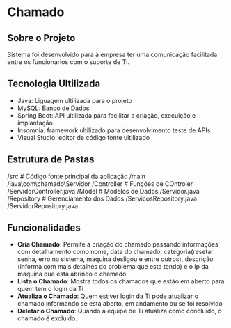 # Chamado

## Sobre o Projeto
 Sistema foi desenvolvido para à empresa ter uma comunicação facilitada entre os funcionarios com o suporte de Ti.


## Tecnologia Ultilizada 
- Java: Liguagem ultilizada para o projeto
- MySQL: Banco de Dados 
- Spring Boot: API ultilizada para facilitar a criação, execulção e implantação.
- Insomnia: framework ultilizado para desenvolvimento teste de APIs 
- Visual Studio: editor de código fonte ultilizado

## Estrutura de Pastas

  /src                                                                 # Código fonte principal da aplicação
    /main
       /java\com\chamado\Servidor
                              /Controller                              # Funções de COntroler
                                      /ServidorController.java
                              /Model                                   # Modelos de Dados
                                  /Servidor.java
                              /Repository                              # Gerenciamento dos Dados
                                      /ServicosRepository.java
                                      /ServidorRepository.java

## Funcionalidades

- **Cria Chamado**: Permite a criação do chamado passando informações com detalhamento como nome, data do chamado, categoria(resetar senha, erro no sistema, maquina desligou e entre outros), descrição (informa com mais detalhes do problema que esta tendo) e o ip da maquina que esta abrindo o chamado
-  **Lista o Chamado**: Mostra todos os chamados que estão em aberto para quem tem o login da Ti
-  **Atualiza o Chamado**: Quem estiver login da Ti pode atualizar o chamado informando se esta aberto, em andamento ou se foi resolvido
-  **Deletar o Chamado**: Quando a equipe de Ti atualiza como concluido, o chamado é excluido.
